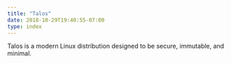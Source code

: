 ```yaml
---
title: "Talos"
date: 2018-10-29T19:40:55-07:00
type: index
---
```


Talos is a modern Linux distribution designed to be secure, immutable, and minimal.
